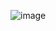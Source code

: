   ![image](https://user-images.githubusercontent.com/635044/108381648-da963700-71bc-11eb-9199-f16ef2d1621f.png)
